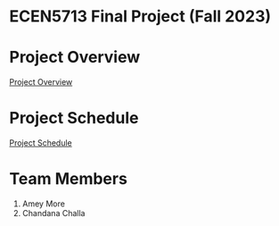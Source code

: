 # ECEN5713 Final Project (Fall 2023)

# Project Overview

[Project Overview][1]

[1]:[https://github.com/](https://github.com/chchbuff/AESD_Final_Project/blob/main/README.md)

# Project Schedule

[Project Schedule][2]

[2]:[https://github.com/](https://github.com/users/chchbuff/projects/3/views/1)https://github.com/users/chchbuff/projects/3/views/1

# Team Members

1. Amey More 
2. Chandana Challa

